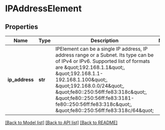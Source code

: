 # IPAddressElement

## Properties
Name | Type | Description | Notes
------------ | ------------- | ------------- | -------------
**ip_address** | **str** | IPElement can be a single IP address, IP address range or a Subnet. Its type can be of IPv4 or IPv6. Supported list of formats are \&quot;192.168.1.1\&quot;, \&quot;192.168.1.1-192.168.1.100\&quot;, \&quot;192.168.0.0/24\&quot;, \&quot;fe80::250:56ff:fe83:318c\&quot;, \&quot;fe80::250:56ff:fe83:3181-fe80::250:56ff:fe83:318c\&quot;, \&quot;fe80::250:56ff:fe83:318c/64\&quot;  | 

[[Back to Model list]](../README.md#documentation-for-models) [[Back to API list]](../README.md#documentation-for-api-endpoints) [[Back to README]](../README.md)

